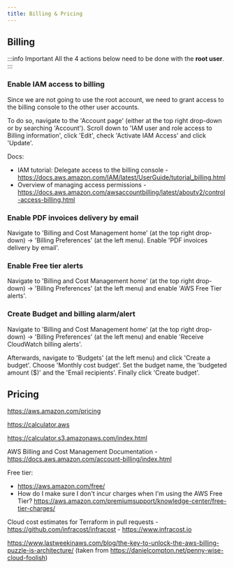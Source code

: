 ```yaml
---
title: Billing & Pricing
---
```


## Billing

:::info Important
All the 4 actions below need to be done with the **root user**.
:::

### Enable IAM access to billing

Since we are not going to use the root account, we need to grant access to the billing console to the other user accounts.

To do so, navigate to the 'Account page' (either at the top right drop-down or by searching 'Account'). Scroll down to 'IAM user and role access to Billing information', click 'Edit', check 'Activate IAM Access' and click 'Update'.

Docs:

- IAM tutorial: Delegate access to the billing console - https://docs.aws.amazon.com/IAM/latest/UserGuide/tutorial_billing.html
- Overview of managing access permissions - https://docs.aws.amazon.com/awsaccountbilling/latest/aboutv2/control-access-billing.html

### Enable PDF invoices delivery by email

Navigate to 'Billing and Cost Management home' (at the top right drop-down) → 'Billing Preferences' (at the left menu). Enable 'PDF invoices delivery by email'.

### Enable Free tier alerts

Navigate to 'Billing and Cost Management home' (at the top right drop-down) → 'Billing Preferences' (at the left menu) and enable 'AWS Free Tier alerts'.

### Create Budget and billing alarm/alert

Navigate to 'Billing and Cost Management home' (at the top right drop-down) → 'Billing Preferences' (at the left menu) and enable 'Receive CloudWatch billing alerts'.

Afterwards, navigate to 'Budgets' (at the left menu) and click 'Create a budget'. Choose 'Monthly cost budget'. Set the budget name, the 'budgeted amount ($)' and the 'Email recipients'. Finally click 'Create budget'.

## Pricing

https://aws.amazon.com/pricing

https://calculator.aws

https://calculator.s3.amazonaws.com/index.html

AWS Billing and Cost Management Documentation - https://docs.aws.amazon.com/account-billing/index.html

Free tier:

- https://aws.amazon.com/free/
- How do I make sure I don't incur charges when I'm using the AWS Free Tier? https://aws.amazon.com/premiumsupport/knowledge-center/free-tier-charges/

Cloud cost estimates for Terraform in pull requests - https://github.com/infracost/infracost - https://www.infracost.io

https://www.lastweekinaws.com/blog/the-key-to-unlock-the-aws-billing-puzzle-is-architecture/ (taken from https://danielcompton.net/penny-wise-cloud-foolish)
